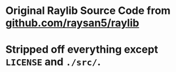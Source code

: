 # Original Raylib Source Code from [github.com/raysan5/raylib](https://github.com/raysan5/raylib/)
# Stripped off everything except `LICENSE` and `./src/`.
